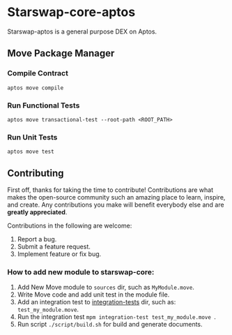 # Starswap-core-aptos

Starswap-aptos is a general purpose DEX on Aptos. 


## Move Package Manager

### Compile Contract
```commandline
aptos move compile
```

### Run Functional Tests
```commandline
aptos move transactional-test --root-path <ROOT_PATH>
```

### Run Unit Tests

```commandline
aptos move test
```


## Contributing

First off, thanks for taking the time to contribute! Contributions are what makes the open-source community such an amazing place to learn, inspire, and create. Any contributions you make will benefit everybody else and are **greatly appreciated**.

Contributions in the following are welcome:

1. Report a bug.
2. Submit a feature request.
3. Implement feature or fix bug.

### How to add new module to starswap-core:

1. Add New Move module to `sources` dir, such as `MyModule.move`.
2. Write Move code and add unit test in the module file.
3. Add an integration test to [integration-tests](../integration-tests) dir, such as: `test_my_module.move`.
4. Run the integration test `mpm integration-test test_my_module.move `.
5. Run script `./script/build.sh` for build and generate documents.

